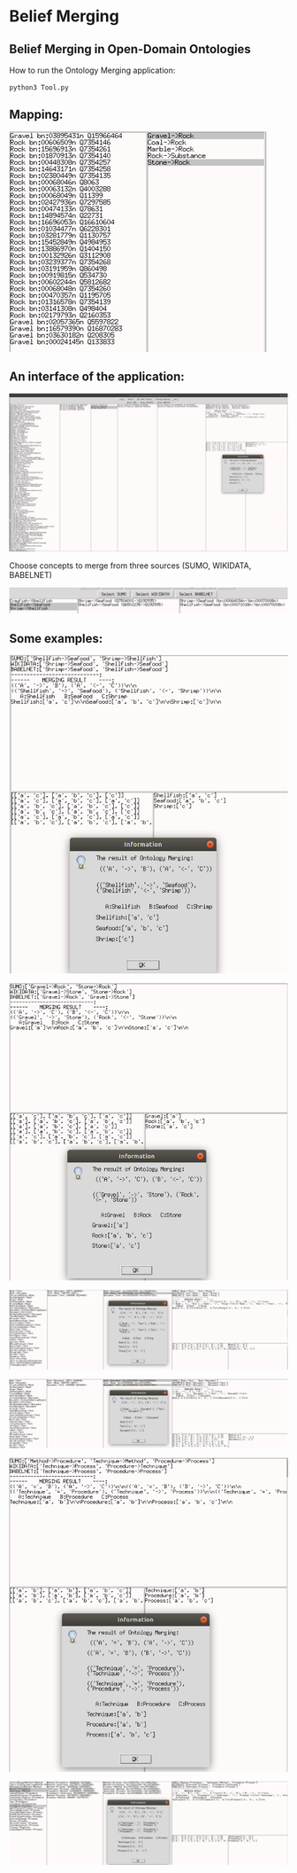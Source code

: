 # Belief Merging
## Belief Merging in Open-Domain Ontologies

How to run the Ontology Merging application:
```
python3 Tool.py
```

## Mapping:

![Test Image 1](Images/Mapping.png)


## An interface of the application:

<img src="https://github.com/ontologymerging/beliefmerging/blob/master/Images/Application.png" width="700"/>


Choose concepts to merge from three sources (SUMO, WIKIDATA, BABELNET)

![Test Image 5](Images/SUMO_WIKIDATA_BABELNET.png)

## Some examples:

![Test Image 4](Images/Example_Application.png)

![Test Image 3](Images/Example2.png)

![Test Image 6](Images/Example_Book1.png)

![Test Image 7](Images/Example_Book2.png)

![Test Image 8](Images/Example_Method.png)

![Test Image 9](Images/Example_Process.png)




